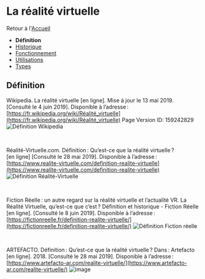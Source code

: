 # La réalité virtuelle

Retour à l'[Accueil](Accueil.md)
- **Définition**
- [Historique](Historique.md)
- [Fonctionnement](Fonctionnement.md)
- [Utilisations](Utilisations.md)
- [Types](Types.md)

## Définition

Wikipedia. La réalité virtuelle [en ligne]. Mise à jour le 13 mai 2019. [Consulté le 4 juin 2019]. Disponible à l’adresse :[https://fr.wikipedia.org/wiki/Réalité_virtuelle](https://fr.wikipedia.org/wiki/Réalité_virtuelle) Page Version ID: 159242829 
![Définition Wikipedia](https://user-images.githubusercontent.com/50197262/59037365-62b19d00-8871-11e9-82e1-843c0156a11a.PNG)

<br/>

Réalité-Virtuelle.com. Définition : Qu’est-ce que la réalité virtuelle ? [en ligne] [Consulté le 28 mai 2019]. Disponible à l’adresse : [https://www.realite-virtuelle.com/definition-realite-virtuelle](https://www.realite-virtuelle.com/definition-realite-virtuelle)
![Définition Réalité-Virtuelle](https://user-images.githubusercontent.com/50197262/59144924-1a16f280-89dd-11e9-8325-1345ed527b03.PNG)

<br/>

Fiction Réelle : un autre regard sur la réalité virtuelle et l’actualité VR. La Réalité Virtuelle, qu’est-ce que c’est ? Définition et historique - Fiction Réelle [en ligne]. [Consulté le 8 juin 2019]. Disponible à l’adresse : [https://fictionreelle.fr/definition-realite-virtuelle/](https://fictionreelle.fr/definition-realite-virtuelle/)
![Définition Fiction réelle](https://user-images.githubusercontent.com/50197262/59145226-0bcad580-89e1-11e9-8089-41b156547afc.png)

<br/>

ARTEFACTO. Définition : Qu’est-ce que la réalité virtuelle ? Dans : Artefacto [en ligne]. 2018. [Consulté le 28 mai 2019]. Disponible à l’adresse : [https://www.artefacto-ar.com/realite-virtuelle/](https://www.artefacto-ar.com/realite-virtuelle/) 
![image](https://user-images.githubusercontent.com/50197262/59194457-57b87e80-8b89-11e9-885f-d15f9fef6b89.png)
